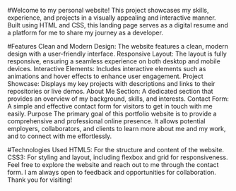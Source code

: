 #Welcome to my personal website!
This project showcases my skills, experience, and projects in a visually appealing and interactive manner. Built using HTML and CSS, this landing page serves as a digital resume and a platform for me to share my journey as a developer.

#Features
Clean and Modern Design: The website features a clean, modern design with a user-friendly interface.
Responsive Layout: The layout is fully responsive, ensuring a seamless experience on both desktop and mobile devices.
Interactive Elements: Includes interactive elements such as animations and hover effects to enhance user engagement.
Project Showcase: Displays my key projects with descriptions and links to their repositories or live demos.
About Me Section: A dedicated section that provides an overview of my background, skills, and interests.
Contact Form: A simple and effective contact form for visitors to get in touch with me easily.
Purpose
The primary goal of this portfolio website is to provide a comprehensive and professional online presence. It allows potential employers, collaborators, and clients to learn more about me and my work, and to connect with me effortlessly.

#Technologies Used
HTML5: For the structure and content of the website.
CSS3: For styling and layout, including flexbox and grid for responsiveness.
Feel free to explore the website and reach out to me through the contact form. I am always open to feedback and opportunities for collaboration. Thank you for visiting!

